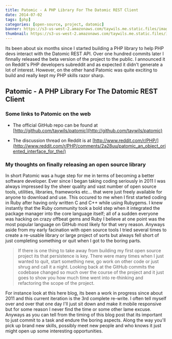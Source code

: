 ```yaml
---
title: Patomic - A PHP Library For The Datomic REST Client
date: 2014-07-02
tags: [php]
categories: [open-source, project, datomic]
banner: https://s3-us-west-2.amazonaws.com/taywils.me.static.files/images/post_banners_thumbnails/patomicbeta.jpg
thumbnail: https://s3-us-west-2.amazonaws.com/taywils.me.static.files/images/post_banners_thumbnails/patomicbeta.jpg
---
```

Its been about six months since I started building a PHP library to help PHP devs interact with the Datomic REST API. Over one hundred commits later I finnally released the beta version of the project to the public. I announced it on Reddit's PHP developers subreddit and as expected it didn't generate a lot of interest. However, on the other hand Patomic was quite exciting to build and really kept my PHP skills razor sharp.

<!-- more -->
## Patomic - A PHP Library For The Datomic REST Client

### Some links to Patomic on the web

- The official GitHub repo can be found at [http://github.com/taywils/patomic](http://github.com/taywils/patomic)

- The discussion thread on Reddit is at [http://www.reddit.com/r/PHP/](http://www.reddit.com/r/PHP/comments/2a28uu/patomic_an_object_oriented_interface_for_the/)

### My thoughts on finally releasing an open source library
In short Patomic was a huge step for me in terms of becoming a better software developer. Ever since I began taking coding seriously in 2011 I was always impressed by the sheer quality and vast number of open source tools, utilities, libraries, frameworks etc... that were just freely available for anyone to download and use. This occured to me when I first started coding in Ruby after having only written C and C++ while using Rubygems. I knew instantly that the Ruby community took a bold step when it integrated the package manager into the core language itself; all of a sudden everyone was hacking on crazy offbeat gems and Ruby I believe at one point was the most popular language on GitHub most likely for that very reason. Anyways aside from my early facination with open source tools I tried several times to create a re-usable library or large project of sorts but always fell short of just completing something or quit when I got to the boring parts. 

<blockquote>
If there is one thing to take away from building my first open source project its that persistence is key. There were many times when I just wanted to quit, start something new, go work on other code or just shrug and call it a night. Looking back at the GitHub commits the codebase changed so much over the course of the project and it just goes to show you how much time went into re-thinking and refactoring the scope of the project.
</blockquote>

For instance look at this here blog, its been a work in progress since about 2011 and this current iteration is the 3rd complete re-write. I often tell myself over and over that one day I'll just sit down and make it mobile responsive but for some reason I never find the time or some other lame excuse. Anyways as you can tell from the timing of this blog post that its important to just commit to a task and endure the boring aspects. Along the way you'll pick up brand new skills, possibly meet new people and who knows it just might open up some interesting opportunities.
